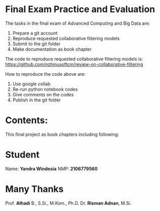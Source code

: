 # Final Exam Practice and Evaluation

The tasks in the final exam of Advanced Computing and Big Data are:
1. Prepare a git account
2. Reproduce requested collaborative filtering models
3. Submit to the git folder
4. Make documentation as book chapter

The code to reproduce requested collaborative filtering models is:
https://github.com/nzhinusoftcm/review-on-collaborative-filtering

How to reproduce the code above are:
1. Use google collab
2. Re-run python notebook codes
3. Give comments on the codes
4. Publish in the git folder

# Contents:

This final project as book chapters including following:



# Student

Name: **Yandra Windesia**
NMP: **2106779560**

# Many Thanks

Prof. **Alhadi** B., S.Si., M.Kom., Ph.D.
Dr. **Risman Adnan**, M.Si.
